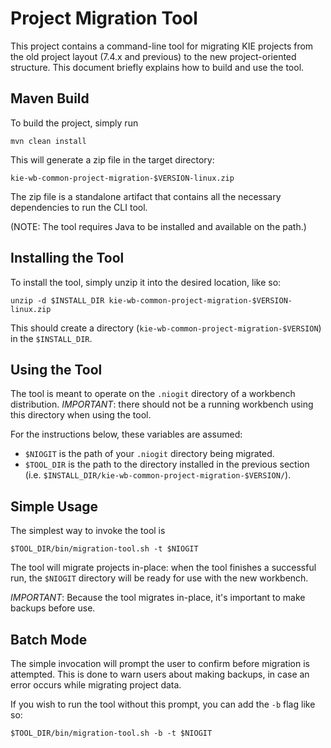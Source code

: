Project Migration Tool
======================

This project contains a command-line tool for migrating KIE projects from the old project layout (7.4.x and previous) to the new project-oriented structure. This document briefly explains how to build and use the tool.

Maven Build
-----------

To build the project, simply run

    mvn clean install

This will generate a zip file in the target directory:

    kie-wb-common-project-migration-$VERSION-linux.zip

The zip file is a standalone artifact that contains all the necessary dependencies to run the CLI tool.

(NOTE: The tool requires Java to be installed and available on the path.)

Installing the Tool
-------------------

To install the tool, simply unzip it into the desired location, like so:

    unzip -d $INSTALL_DIR kie-wb-common-project-migration-$VERSION-linux.zip

This should create a directory (`kie-wb-common-project-migration-$VERSION`) in the `$INSTALL_DIR`.

Using the Tool
--------------

The tool is meant to operate on the `.niogit` directory of a workbench distribution. *IMPORTANT*: there should not be a running workbench using this directory when using the tool.

For the instructions below, these variables are assumed:

* `$NIOGIT` is the path of your `.niogit` directory being migrated.
* `$TOOL_DIR` is the path to the directory installed in the previous section (i.e. `$INSTALL_DIR/kie-wb-common-project-migration-$VERSION/`).

Simple Usage
------------

The simplest way to invoke the tool is

    $TOOL_DIR/bin/migration-tool.sh -t $NIOGIT

The tool will migrate projects in-place: when the tool finishes a successful run, the `$NIOGIT` directory will be ready for use with the new workbench.

*IMPORTANT*: Because the tool migrates in-place, it's important to make backups before use.

Batch Mode
----------

The simple invocation will prompt the user to confirm before migration is attempted. This is done to warn users about making backups, in case an error occurs while migrating project data.

If you wish to run the tool without this prompt, you can add the `-b` flag like so:


    $TOOL_DIR/bin/migration-tool.sh -b -t $NIOGIT
